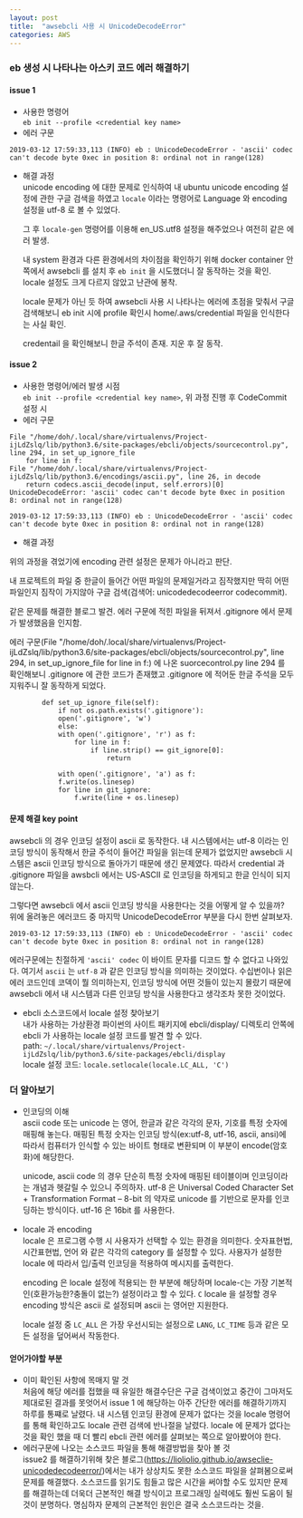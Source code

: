 ```yaml
---
layout: post
title:  "awsebcli 사용 시 UnicodeDecodeError"
categories: AWS
--- 
```



### eb 생성 시 나타나는 아스키 코드 에러 해결하기

####  issue 1
- 사용한 명령어  
```eb init --profile <credential key name>```
- 에러 구문
```
2019-03-12 17:59:33,113 (INFO) eb : UnicodeDecodeError - 'ascii' codec can't decode byte 0xec in position 8: ordinal not in range(128)
```
- 해결 과정  
	unicode encoding 에 대한 문제로 인식하여 내 ubuntu unicode encoding 설정에 관한 구글 검색을 하였고 ```locale``` 이라는 명령어로 Language 와 encoding 설정을 utf-8 로 볼 수 있었다.  

	그 후 ```locale-gen``` 명령어를 이용해 en_US.utf8 설정을 해주었으나 여전히 같은 에러 발생.  

	내 system 환경과 다른 환경에서의 차이점을 확인하기 위해 docker container 안 쪽에서 awsebcli 를 설치 후 ```eb init``` 을 시도했더니 잘 동작하는 것을 확인. locale 설정도 크게 다르지 않았고 난관에 봉착.  
	
	locale 문제가 아닌 듯 하여 awsebcli 사용 시 나타나는 에러에 초점을 맞춰서 구글 검색해보니 eb init 시에 profile 확인시 home/.aws/credential 파일을 인식한다는 사실 확인.  
	
	credentail 을 확인해보니 한글 주석이 존재. 지운 후 잘 동작.  

#### issue 2
- 사용한 명령어/에러 발생 시점  
```eb init --profile <credential key name>```, 위 과정 진행 후 CodeCommit 설정 시 
- 에러 구문
```
File "/home/doh/.local/share/virtualenvs/Project-ijLdZslq/lib/python3.6/site-packages/ebcli/objects/sourcecontrol.py", line 294, in set_up_ignore_file
    for line in f:
File "/home/doh/.local/share/virtualenvs/Project-ijLdZslq/lib/python3.6/encodings/ascii.py", line 26, in decode
    return codecs.ascii_decode(input, self.errors)[0]
UnicodeDecodeError: 'ascii' codec can't decode byte 0xec in position 8: ordinal not in range(128)

2019-03-12 17:59:33,113 (INFO) eb : UnicodeDecodeError - 'ascii' codec can't decode byte 0xec in position 8: ordinal not in range(128)
```
- 해결 과정  

위의 과정을 겪었기에 encoding 관련 설정은 문제가 아니라고 판단.  

내 프로젝트의 파일 중 한글이 들어간 어떤 파일의 문제일거라고 짐작했지만 딱히 어떤 파일인지 짐작이 가지않아 구글 검색(검색어: unicodedecodeerror codecommit).  

같은 문제를 해결한 블로그 발견. 에러 구문에 적힌 파일을 뒤져서 .gitignore 에서 문제가 발생했음을 인지함.  

에러 구문(File "/home/doh/.local/share/virtualenvs/Project-ijLdZslq/lib/python3.6/site-packages/ebcli/objects/sourcecontrol.py", line 294, in set_up_ignore_file for line in f:) 에 나온 suorcecontrol.py line 294 를 확인해보니 .gitignore 에 관한 코드가 존재했고 .gitignore 에 적어둔 한글 주석을 모두 지워주니 잘 동작하게 되었다.  
```
		def set_up_ignore_file(self):
		    if not os.path.exists('.gitignore'):
			open('.gitignore', 'w')
		    else:
			with open('.gitignore', 'r') as f:
			    for line in f:
			        if line.strip() == git_ignore[0]:
			            return
	
		    with open('.gitignore', 'a') as f:
			f.write(os.linesep)
			for line in git_ignore:
			    f.write(line + os.linesep)
```

#### 문제 해결 key point
awsebcli 의 경우 인코딩 설정이 ascii 로 동작한다. 내 시스템에서는 utf-8 이라는 인코딩 방식이 동작해서 한글 주석이 들어간 파일을 읽는데 문제가 없었지만 awsebcli 시스템은 ascii 인코딩 방식으로 돌아가기 때문에 생긴 문제였다. 따라서 credential 과 .gitignore 파일을 awsbcli 에서는 US-ASCII 로 인코딩을 하게되고 한글 인식이 되지 않는다.  

그렇다면 awsebcli 에서 ascii 인코딩 방식을 사용한다는 것을 어떻게 알 수 있을까?  
위에 올려놓은 에러코드 중 마지막 UnicodeDecodeError 부분을 다시 한번 살펴보자.
```
2019-03-12 17:59:33,113 (INFO) eb : UnicodeDecodeError - 'ascii' codec can't decode byte 0xec in position 8: ordinal not in range(128)
```
에러구문에는 친절하게 ```'ascii' codec``` 이 바이트 문자를 디코드 할 수 없다고 나와있다. 여기서 ```ascii``` 는 ```utf-8``` 과 같은 인코딩 방식을 의미하는 것이었다. 수십번이나 읽은 에러 코드인데 코덱이 뭘 의미하는지, 인코딩 방식에 어떤 것들이 있는지 몰랐기 때문에 awsebcli 에서 내 시스템과 다른 인코딩 방식을 사용한다고 생각조차 못한 것이었다.  

- ebcli 소스코드에서 locale 설정 찾아보기  
내가 사용하는 가상환경 파이썬의 사이트 패키지에 ebcli/display/ 디렉토리 안쪽에 ebcli 가 사용하는 locale 설정 코드를 발견 할 수 있다.  
path: ```~/.local/share/virtualenvs/Project-ijLdZslq/lib/python3.6/site-packages/ebcli/display```  
locale 설정 코드: ```locale.setlocale(locale.LC_ALL, 'C')```  

### 더 알아보기
- 인코딩의 이해  
	ascii code 또는 unicode 는 영어, 한글과 같은 각각의 문자, 기호를 특정 숫자에 매핑해 놓는다.  매핑된 특정 숫자는 인코딩 방식(ex:utf-8, utf-16, ascii, ansi)에 따라서 컴퓨터가 인식할 수 있는 바이트 형태로 변환되며 이 부분이 encode(암호화)에 해당한다.  
	
	unicode, ascii code 의 경우 단순히 특정 숫자에 매핑된 테이블이며 인코딩이라는 개념과 헷갈릴 수 있으니 주의하자. utf-8 은 Universal Coded Character Set + Transformation Format – 8-bit 의 약자로 unicode 를 기반으로 문자를 인코딩하는 방식이다. utf-16 은 16bit 를 사용한다.  
	
- locale 과 encoding   
	locale 은 프로그램 수행 시 사용자가 선택할 수 있는 환경을 의미한다. 숫자표현법, 시간표현법, 언어 와 같은 각각의 category 를 설정할 수 있다. 사용자가 설정한 locale 에 따라서 입/출력 인코딩을 적용하여 메시지를 출력한다.  
	
	encoding 은 locale 설정에 적용되는 한 부분에 해당하며 locale-```C```는 가장 기본적인(호환가능한?충돌이 없는?) 설정이라고 할 수 있다. ```C``` locale 을 설정할 경우 encoding 방식은 ascii 로 설정되며 ascii 는 영어만 지원한다.  
	
	locale 설정 중 ```LC_ALL``` 은 가장 우선시되는 설정으로 ```LANG```, ```LC_TIME``` 등과 같은 모든 설정을 덮어써서 작동한다.  

#### 얻어가야할 부분
- 이미 확인된 사항에 목매지 말 것  
처음에 해당 에러를 접했을 때 유일한 해결수단은 구글 검색이었고 중간이 그마저도 제대로된 결과를 못엇어서 issue 1 에 해당하는 아주 간단한 에러를 해결하기까지 하루를 통쨰로 날렸다. 내 시스템 인코딩 환경에 문제가 없다는 것을 locale 명령어를 통해 확인하고도 locale 관련 검색에 반나절을 날렸다. locale 에 문제가 없다는 것을 확인 했을 때 더 빨리 ebcli 관련 에러를 살펴보는 쪽으로 알아봤어야 한다. 
- 에러구문에 나오는 소스코드 파일을 통해 해결방법을 찾아 볼 것  
issue2 를 해결하기위해 찾은 블로그(https://lioliolio.github.io/awseclie-unicodedecodeerror/)에서는 내가 상상치도 못한 소스코드 파일을 살펴봄으로써 문제를 해결했다. 소스코드를 읽기도 힘들고 많은 시간을 써야할 수도 있지만 문제를 해결하는데 더욱더 근본적인 해결 방식이고 프로그래밍 실력에도 훨씬 도움이 될 것이 분명하다. 명심하자 문제의 근본적인 원인은 결국 소스코드라는 것을.